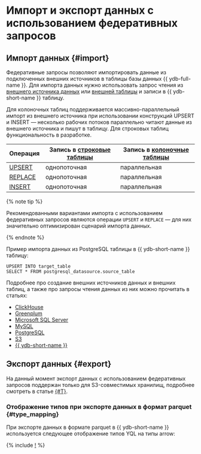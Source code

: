 # Импорт и экспорт данных с использованием федеративных запросов

## Импорт данных {#import}

Федеративные запросы позволяют импортировать данные из подключенных внешних источников в таблицы базы данных {{ ydb-full-name }}. Для импорта данных нужно использовать запрос чтения из [внешнего источника данных](../datamodel/external_data_source.md) или [внешней таблицы](../datamodel/external_table.md) и записи в {{ ydb-short-name }} таблицу.

Для колоночных таблиц поддерживается массивно-параллельный импорт из внешнего источника при использовании конструкций UPSERT и INSERT — несколько рабочих потоков параллельно читают данные из внешнего источника и пишут в таблицу. Для строковых таблиц функциональность в разработке.

|Операция|Запись в [строковые таблицы](../datamodel/table.md#row-oriented-tables)|Запись в [колоночные таблицы](../datamodel/table.md#column-oriented-tables)|
|--------|-----------------|------------------|
|[UPSERT](../../yql/reference/syntax/upsert_into.md)|однопоточная|параллельная|
|[REPLACE](../../yql/reference/syntax/replace_into.md)|однопоточная|параллельная|
|[INSERT](../../yql/reference/syntax/insert_into.md)|однопоточная|параллельная|

{% note tip %}

Рекомендованными вариантами импорта с использованием федеративных запросов являются операции `UPSERT` и `REPLACE` — для них значительно оптимизирован сценарий импорта данных.

{% endnote %}

Пример импорта данных из PostgreSQL таблицы в {{ ydb-short-name }} таблицу:

```yql
UPSERT INTO target_table
SELECT * FROM postgresql_datasource.source_table
```

Подробнее про создание внешних источников данных и внешних таблиц, а также про запросы чтения данных из них можно прочитать в статьях:

- [ClickHouse](clickhouse.md#query)
- [Greenplum](greenplum.md#query)
- [Microsoft SQL Server](ms_sql_server.md#query)
- [MySQL](mysql.md#query)
- [PostgreSQL](postgresql.md#query)
- [S3](s3/external_table.md)
- [{{ ydb-short-name }}](ydb.md#query)

## Экспорт данных {#export}

На данный момент экспорт данных с использованием федеративных запросов поддержан только для S3-совместимых хранилищ, подробнее смотреть в статье [{#T}](s3/write_data.md#export-to-s3).

### Отображение типов при экспорте данных в формат parquet {#type_mapping}

При экспорте данных в формате parquet в {{ ydb-short-name }} используется следующее отображение типов YQL на типы arrow:

{% include [!](_includes/types_mapping.md) %}
